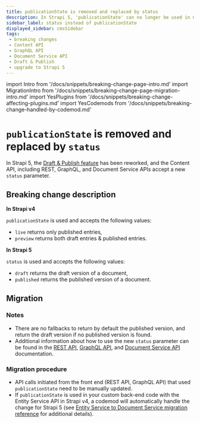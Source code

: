 ```yaml
---
title: publicationState is removed and replaced by status
description: In Strapi 5, 'publicationState' can no longer be used in Content API calls. The new status parameter can be used and accepts 2 different values, draft and published.
sidebar_label: status instead of publicationState
displayed_sidebar: cmsSidebar
tags:
 - breaking changes
 - Content API
 - GraphQL API
 - Document Service API
 - Draft & Publish
 - upgrade to Strapi 5
---
```


import Intro from '/docs/snippets/breaking-change-page-intro.md'
import MigrationIntro from '/docs/snippets/breaking-change-page-migration-intro.md'
import YesPlugins from '/docs/snippets/breaking-change-affecting-plugins.md'
import YesCodemods from '/docs/snippets/breaking-change-handled-by-codemod.md'

# `publicationState` is removed and replaced by `status`

In Strapi 5, the [Draft & Publish feature](/cms/content-manager/saving-and-publishing-content) has been reworked, and the Content API, including REST, GraphQL, and Document Service APIs accept a new `status` parameter.

<Intro />

<YesPlugins />
<YesCodemods />

## Breaking change description

<SideBySideContainer>

<SideBySideColumn>

**In Strapi v4**

`publicationState` is used and accepts the following values:

- `live` returns only published entries,
- `preview` returns both draft entries & published entries.

</SideBySideColumn>

<SideBySideColumn>

**In Strapi 5**

`status` is used and accepts the following values:

- `draft` returns the draft version of a document,
- `published` returns the published version of a document.

</SideBySideColumn>

</SideBySideContainer>

## Migration

<MigrationIntro />

### Notes

* There are no fallbacks to return by default the published version, and return the draft version if no published version is found.
* Additional information about how to use the new `status` parameter can be found in the [REST API](/cms/api/rest/status), [GraphQL API](/cms/api/graphql#status), and [Document Service API](/cms/api/document-service/status) documentation.

### Migration procedure

* API calls initiated from the front end (REST API, GraphQL API) that used `publicationState` need to be manually updated.
* If `publicationState` is used in your custom back-end code with the Entity Service API in Strapi v4, a codemod will automatically handle the change for Strapi 5 (see [Entity Service to Document Service migration reference](/cms/migration/v4-to-v5/additional-resources/from-entity-service-to-document-service) for additional details).
